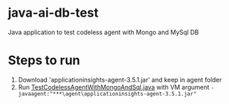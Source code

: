 # java-ai-db-test
Java application to test codeless agent with Mongo and MySql DB

# Steps to run
1. Download 'applicationinsights-agent-3.5.1.jar' and keep in agent folder
2. Run [TestCodelessAgentWithMongoAndSql.java](https://github.com/abhikt48/java-ai-db-test/blob/main/src/main/java/com/abhi/test/ai/agent/latest/TestCodelessAgentWithMongoAndSql.java) with VM argument `-javaagent:"***\agent\applicationinsights-agent-3.5.1.jar" `

